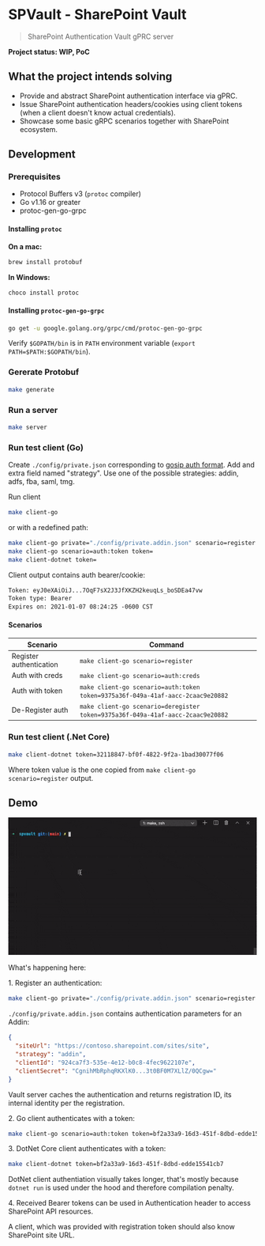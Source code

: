 # SPVault - SharePoint Vault

> SharePoint Authentication Vault gPRC server

__Project status: WIP, PoC__

## What the project intends solving

- Provide and abstract SharePoint authentication interface via gPRC.
- Issue SharePoint authentication headers/cookies using client tokens (when a client doesn't know actual credentials).
- Showcase some basic gRPC scenarios together with SharePoint ecosystem.

## Development

### Prerequisites

- Protocol Buffers v3 (`protoc` compiler)
- Go v1.16 or greater
- protoc-gen-go-grpc

#### Installing `protoc`

**On a mac:**

```bash
brew install protobuf
```

**In Windows:**

```bash
choco install protoc
```

#### Installing `protoc-gen-go-grpc`

```bash
go get -u google.golang.org/grpc/cmd/protoc-gen-go-grpc
```

Verify `$GOPATH/bin` is in `PATH` environment variable (`export PATH=$PATH:$GOPATH/bin`).

### Gererate Protobuf

```bash
make generate
```

### Run a server

```bash
make server
```

### Run test client (Go)

Create `./config/private.json` corresponding to [gosip auth format](https://go.spflow.com/auth/overview). Add and extra field named "strategy". Use one of the possible strategies: addin, adfs, fba, saml, tmg.

Run client

```bash
make client-go
```

or with a redefined path:

```bash
make client-go private="./config/private.addin.json" scenario=register
make client-go scenario=auth:token token=
make client-dotnet token=
```

Client output contains auth bearer/cookie:

```txt
Token: eyJ0eXAiOiJ...7OqF7sX2J3JfXKZH2keuqLs_boSDEa47vw
Token type: Bearer
Expires on: 2021-01-07 08:24:25 -0600 CST
```

#### Scenarios

Scenario | Command
---------|--------
Register authentication | ```make client-go scenario=register```
Auth with creds         | ```make client-go scenario=auth:creds```
Auth with token         | ```make client-go scenario=auth:token token=9375a36f-049a-41af-aacc-2caac9e20882```
De-Register auth        | ```make client-go scenario=deregister token=9375a36f-049a-41af-aacc-2caac9e20882```

### Run test client (.Net Core)

```bash
make client-dotnet token=32118847-bf0f-4822-9f2a-1bad30077f06
```

Where token value is the one copied from `make client-go scenario=register` output.

## Demo

![Demo](./assets/demo.gif)

What's happening here:

1\. Register an authentication:

```bash
make client-go private="./config/private.addin.json" scenario=register
```

`./config/private.addin.json` contains authentication parameters for an Addin:

```json
{
  "siteUrl": "https://contoso.sharepoint.com/sites/site",
  "strategy": "addin",
  "clientId": "924ca7f3-535e-4e12-b0c8-4fec9622107e",
  "clientSecret": "CgnihMbRphqRKXlK0...3t0BF0M7XLlZ/0QCgw="
}
```

Vault server caches the authentication and returns registration ID, its internal identity per the registration.

2\. Go client authenticates with a token:

```bash
make client-go scenario=auth:token token=bf2a33a9-16d3-451f-8dbd-edde15541cb7
```

3\. DotNet Core client authenticates with a token:

```bash
make client-dotnet token=bf2a33a9-16d3-451f-8dbd-edde15541cb7
```

DotNet client authentiation visually takes longer, that's mostly because `dotnet run` is used under the hood and therefore compilation penalty.

4\. Received Bearer tokens can be used in Authentication header to access SharePoint API resources.

A client, which was provided with registration token should also know SharePoint site URL.